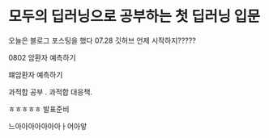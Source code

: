 <h1> 모두의 딥러닝으로 공부하는 첫 딥러닝 입문</h1>

오늘은 블로그 포스팅을 했다 07.28
깃허브 언제 시작하지?????

0802 암환자 예측하기

퍠암환자 예측하기

과적합 공부
.
과적합 대응책.

ㅎㅎㅎㅎㅎ 발표준비

느아아아아아아아ㅏ어아앟
